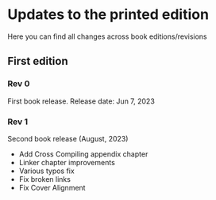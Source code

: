 # Updates to the printed edition

Here you can find all changes across book editions/revisions

## First edition

### Rev 0

First book release.
Release date: Jun 7, 2023

### Rev 1

Second book release (August, 2023)

* Add Cross Compiling appendix chapter
* Linker chapter improvements
* Various typos fix
* Fix broken links
* Fix Cover Alignment
